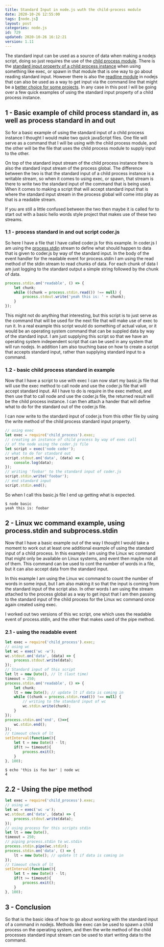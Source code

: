 ```yaml
---
title: Standard Input in node.js wuth the child-process module
date: 2020-10-26 12:55:00
tags: [node.js]
layout: post
categories: node.js
id: 729
updated: 2020-10-26 16:12:21
version: 1.11
---
```


The standard input can be used as a source of data when making a nodejs script, doing so just requires the use of the [child process module](/2018/02/04/nodejs-child-process/). There is the [standard input property of a child process instance](https://nodejs.org/api/child_process.html#child_process_subprocess_stdin) when using something like exec, or spawn in that module that is one way to go about reading standard input. However there is also the [readline module](/2018/08/06/nodejs-readline/) in nodejs that can also be used as a way to get input via the command line that might be a [better choice for some projects](https://stackoverflow.com/questions/20086849/how-to-read-from-stdin-line-by-line-in-node). In any case in this post I will be going over a few quick examples of using the standard input property of a child process instance.


<!-- more -->

## 1 - Basic example of child process standard in, as well as process standard in and out

So for a basic example of using the standard input of a child process instance I thought I would make two quick javaScript files. One file will serve as a command that I will be using with the child process module, and the other will be the file that uses the child process module to supply input to the other.

On top of the standard input stream of the child process instance there is also the standard input stream of the process global. The difference between the two is that the standard input of a child process instance is a writable stream, so when it comes to using exec, or spawn, that stream is there to write two the standard input of the command that is being used. When it comes to making a script that will accept standard input that is where the standard input stream in the process global will come into play as that is a readable stream.

If you are still a little confused between the two then maybe it is called for to start out with a basic hello words style project that makes use of these two streams.

### 1.1 - process standard in and out script coder.js

So here I have a file that I have called coder.js for this example. In coder.js I am using the [process.stdin](/2019/07/09/nodejs-process-stdin/) stream to define what should happen to data that is given to coder.js by way of the standard input. In the body of the event handler for the readable event for process.stdin I am using the read method of the stdin stream to read chunks of data. For each chunk of data I am just logging to the standard output a simple string followed by the chunk of data.
```js
process.stdin.on('readable', () => {
    let chunk;
    while ((chunk = process.stdin.read()) !== null) {
        process.stdout.write('yeah this is: ' + chunk);
    }
});
```

This might not do anything that interesting, but this script is to just serve as the command that will be used for the next file that will make use of exec to run it. In a real example this script would do something of actual value, or it would be an operating system command that can be suppled data by way of the standard input. I am just supplying this script so that we have an operating system independent script that can be used in any system that will run nodejs. In addition I am also touching base on how to create a script that accepts standard input, rather than supplying standard input to a command.

### 1.2 - basic child process standard in example

Now that I have a script to use with exec I can now start my basic.js file that will use the exec method to call node and use the coder.js file that will accept standard input. All I have to do is require in the exec method, and then use that to call node and use the coder.js file, the returned result will be the child process instance. I can then attach a hander that will define what to do for the standard out of the coder.js file.

I can now write to the standard input of coder.js from this other file by using the write method of the child process standard input property.

```js
// using exec
let exec = require('child_process').exec;
// creating an instance of child process by way of exec call
// of the node using the coder.js file
let script = exec('node coder');
// what to do for standard out
script.stdout.on('data', (data) => {
    console.log(data);
});
// writing 'foobar' to the standard input of coder.js
script.stdin.write('foobar');
// end standard input
script.stdin.end();
```

So when I call this basic.js file I end up getting what is expected.

```
$ node basic
yeah this is: foobar
```

## 2 - Linux wc command example, using process.stdin and subprocess.stdin

Now that I have a basic example out of the way I thought I would take a moment to work out at least one additional example of using the standard input of a child process. In this example I am using the Linux wc command that might only be available on Linux systems, and event then maybe not all of them. This command can be used to cont the number of words in a file, but it can also accept data from the standard input.

In this example I am using the Linux wc command to count the number of words in some input, but I am also making it so that the input is coming from the standard input of the script also. In other words I am using the stream attached to the process global as a way to get input that I am then passing to the standard input of the child process for the Linux wc command once again created using exec.

I worked out two versions of this wc script, one which uses the readable event of process.stdin, and the other that makes used of the pipe method.

### 2.1 - using the readable event

```js
let exec = require('child_process').exec;
// using wc
let wc = exec('wc -w');
wc.stdout.on('data', (data) => {
    process.stdout.write(data);
});
// Standard input of this script
let lt = new Date(), // lt (last time)
timeout = 250;
process.stdin.on('readable', () => {
    let chunk;
    lt = new Date(); // update lt if data is coming in
    while ((chunk = process.stdin.read()) !== null) {
        // writing to the standard input of wc
        wc.stdin.write(chunk);
    }
});
process.stdin.on('end', ()=>{
    wc.stdin.end();
});
// timeout check of lt
setInterval(function(){
    let t = new Date() - lt;
    if(t >= timeout){
        process.exit();
    }
}, 100);
```

```
$ echo 'this is foo bar' | node wc
4
```

## 2.2 - Using the pipe method

```js
let exec = require('child_process').exec;
// using wc
let wc = exec('wc -w');
wc.stdout.on('data', (data) => {
    process.stdout.write(data);
});
// using process for this scripts stdin
let lt = new Date(),
timeout = 250;
// piping process.stdin to wc.stdin
process.stdin.pipe(wc.stdin);
process.stdin.on('data', () => {
    lt = new Date(); // update lt if data is coming in
});
// timeout check of lt
setInterval(function(){
    let t = new Date() - lt;
    if(t >= timeout){
        process.exit();
    }
}, 100);
```

## 3 - Conclusion

So that is the basic idea of how to go about working with the standard input of a command in nodejs. Methods like exec can be used to spawn a child process on the operating system, and then the write method of the child processes standard input stream can be used to start writing data to the command.